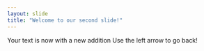 ```yaml
---
layout: slide
title: "Welcome to our second slide!"
---
```

Your text is now with a new addition 
Use the left arrow to go back!
